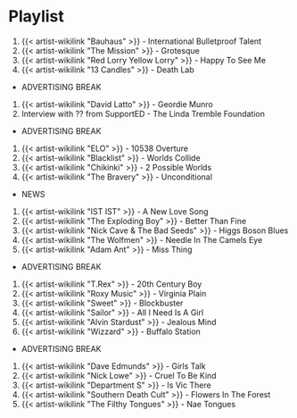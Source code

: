# Playlist

1. {{< artist-wikilink "Bauhaus" >}} - International Bulletproof Talent
2. {{< artist-wikilink "The Mission" >}} - Grotesque
3. {{< artist-wikilink "Red Lorry Yellow Lorry" >}} - Happy To See Me
4. {{< artist-wikilink "13 Candles" >}} - Death Lab

- ADVERTISING BREAK

1. {{< artist-wikilink "David Latto" >}} - Geordie Munro
2. Interview with ?? from SupportED - The Linda Tremble Foundation

- ADVERTISING BREAK

1. {{< artist-wikilink "ELO" >}} - 10538 Overture
2. {{< artist-wikilink "Blacklist" >}} - Worlds Collide
3. {{< artist-wikilink "Chikinki" >}} - 2 Possible Worlds
4. {{< artist-wikilink "The Bravery" >}} - Unconditional

- NEWS

1. {{< artist-wikilink "IST IST" >}} - A New Love Song
2. {{< artist-wikilink "The Exploding Boy" >}} - Better Than Fine
3. {{< artist-wikilink "Nick Cave & The Bad Seeds" >}} - Higgs Boson Blues
4. {{< artist-wikilink "The Wolfmen" >}} - Needle In The Camels Eye
5. {{< artist-wikilink "Adam Ant" >}} - Miss Thing

- ADVERTISING BREAK

1. {{< artist-wikilink "T.Rex" >}} - 20th Century Boy
2. {{< artist-wikilink "Roxy Music" >}} - Virginia Plain
3. {{< artist-wikilink "Sweet" >}} - Blockbuster
4. {{< artist-wikilink "Sailor" >}} - All I Need Is A Girl
5. {{< artist-wikilink "Alvin Stardust" >}} - Jealous Mind
6. {{< artist-wikilink "Wizzard" >}} - Buffalo Station

- ADVERTISING BREAK

1. {{< artist-wikilink "Dave Edmunds" >}} - Girls Talk
2. {{< artist-wikilink "Nick Lowe" >}} - Cruel To Be Kind
3. {{< artist-wikilink "Department S" >}} - Is Vic There
4. {{< artist-wikilink "Southern Death Cult" >}} - Flowers In The Forest
5. {{< artist-wikilink "The Filthy Tongues" >}} - Nae Tongues
